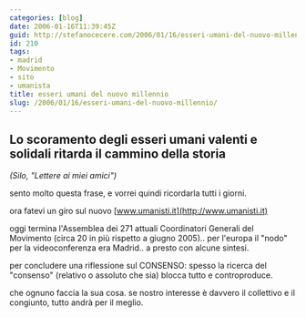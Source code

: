 ```yaml
---
categories: [blog]
date: 2006-01-16T11:39:45Z
guid: http://stefanocecere.com/2006/01/16/esseri-umani-del-nuovo-millennio/
id: 210
tags:
- madrid
- Movimento
- sito
- umanista
title: esseri umani del nuovo millennio
slug: /2006/01/16/esseri-umani-del-nuovo-millennio/
---
```


## Lo scoramento degli esseri umani valenti e solidali ritarda il cammino della storia

_(Silo, "Lettere ai miei amici")_

sento molto questa frase, e vorrei quindi ricordarla tutti i giorni.

ora fatevi un giro sul nuovo [www.umanisti.it](http://www.umanisti.it)

oggi termina l'Assemblea dei 271 attuali Coordinatori Generali del Movimento (circa 20 in più rispetto a giugno 2005).. per l'europa il "nodo" per la videoconferenza era Madrid.. a presto con alcune sintesi.

per concludere una riflessione sul CONSENSO: spesso la ricerca del "consenso" (relativo o assoluto che sia) blocca tutto e controproduce.
  
che ognuno faccia la sua cosa. se nostro interesse è davvero il collettivo e il congiunto, tutto andrà per il meglio.